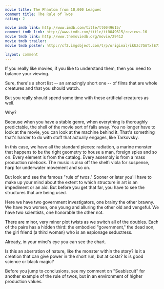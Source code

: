 ```yaml
---
movie title: The Phantom from 10,000 Leagues
comment title: The Rule of Twos
rating: 2

movie imdb link: http://www.imdb.com/title/tt0049615/
comment imdb link: http://www.imdb.com/title/tt0049615/reviews-16
movie tmdb link: http://www.themoviedb.org/movie/29412
movie tmdb trailer: 
movie tmdb poster: http://cf2.imgobject.com/t/p/original/ikUZc7GATxlE71ogN8OHuPrrt4T.jpg

layout: comment
---
```


If you really like movies, if you like to understand them, then you need to balance your viewing.

Sure, there's a short list -- an amazingly short one -- of films that are whole creatures and that you should watch.

But you really should spend some time with these artificial creatures as well.

Why?

Because when you have a stable genre, when everything is thoroughly predictable, the shell of the movie sort of falls away. You no longer have to look at the movie, you can look at the machine behind it. That's something that's harder to do with stuff that actually engages, like Tarkovsky.

In this case, we have all the standard pieces: radiation, a marine monster that happens to be the right geometry to house a man, foreign spies and so on. Every element is from the catalog. Every assembly is from a mass production rulebook. The music is also off the shelf: viola for suspense, harp for underwater movement and so on.

But look and see the famous "rule of twos." Sooner or later you'll have to make up your mind about the extent to which structure in art is an impediment or an aid. But before you get that far, you have to see the structures that are being used.

Here we have two government investigators, one brainy the other brawny. We have two women, one young and alluring the other old and vengeful. We have two scientists, one honorable the other not.

There are minor, very minor plot twists as we switch all of the doubles. Each of the pairs has a hidden third: the embodied "government," the dead son, the girl friend (a third woman) who is an espionage seductress.

Already, in your mind's eye you can see the chart. 

Is this an aberration of nature, like the monster within the story? Is it a creation that can give power in the short run, but at costs? Is is good science or black magic?

Before you jump to conclusions, see my comment on "Seabiscuit" for another example of the rule of twos, but in an environment of higher production values.